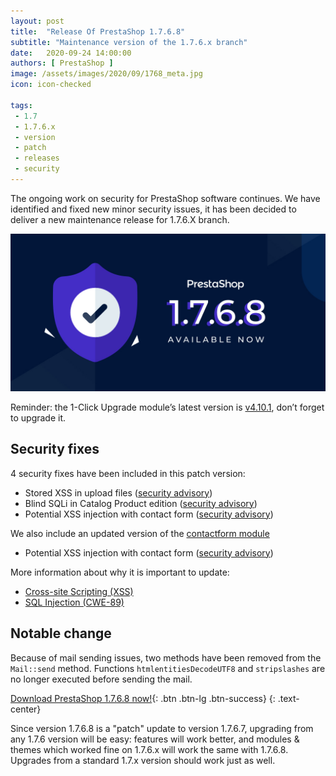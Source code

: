 ```yaml
---
layout: post
title:  "Release Of PrestaShop 1.7.6.8"
subtitle: "Maintenance version of the 1.7.6.x branch"
date:   2020-09-24 14:00:00
authors: [ PrestaShop ]
image: /assets/images/2020/09/1768_meta.jpg
icon: icon-checked

tags:
 - 1.7
 - 1.7.6.x
 - version
 - patch
 - releases
 - security
---
```



The ongoing work on security for PrestaShop software continues. We have identified and fixed new minor security issues, it has been decided to deliver a new maintenance release for 1.7.6.X branch.

![1.7.6.8 is available!](/assets/images/2020/09/1768_meta.jpg)

Reminder: the 1-Click Upgrade module’s latest version is [v4.10.1](https://github.com/PrestaShop/autoupgrade/releases/tag/v4.10.1), don’t forget to upgrade it.

## Security fixes

4 security fixes have been included in this patch version:

- Stored XSS in upload files ([security advisory](https://github.com/PrestaShop/PrestaShop/security/advisories/GHSA-rc8c-v7rq-q392))
- Blind SQLi in Catalog Product edition ([security advisory](https://github.com/PrestaShop/PrestaShop/security/advisories/GHSA-fghq-8h87-826g))
- Potential XSS injection with contact form ([security advisory](https://github.com/PrestaShop/PrestaShop/security/advisories/GHSA-5cp2-r794-w37w))

We also include an updated version of the [contactform module](https://github.com/PrestaShop/contactform/)
- Potential XSS injection with contact form ([security advisory](https://github.com/PrestaShop/contactform/security/advisories/GHSA-95hx-62rh-gg96))

More information about why it is important to update:
- [Cross-site Scripting (XSS)](https://cwe.mitre.org/data/definitions/79.html)
- [SQL Injection (CWE-89)](https://cwe.mitre.org/data/definitions/89.html)

## Notable change

Because of mail sending issues, two methods have been removed from the `Mail::send` method. Functions `htmlentitiesDecodeUTF8` and `stripslashes` are no longer executed before sending the mail.


[Download PrestaShop 1.7.6.8 now!](https://www.prestashop.com/en/download){: .btn .btn-lg .btn-success}
{: .text-center}

Since version 1.7.6.8 is a "patch" update to version 1.7.6.7, upgrading from any 1.7.6 version will be easy: features will work better, and modules & themes which worked fine on 1.7.6.x will work the same with 1.7.6.8. Upgrades from a standard 1.7.x version should work just as well.
